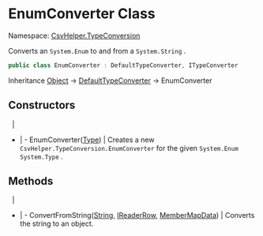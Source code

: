# EnumConverter Class

Namespace: [CsvHelper.TypeConversion](/api/CsvHelper.TypeConversion)

Converts an ``System.Enum`` to and from a ``System.String`` .

```cs
public class EnumConverter : DefaultTypeConverter, ITypeConverter
```

Inheritance [Object](https://docs.microsoft.com/en-us/dotnet/api/system.object) -> [DefaultTypeConverter](/api/CsvHelper.TypeConversion/DefaultTypeConverter) -> EnumConverter

## Constructors
&nbsp; | &nbsp;
- | -
EnumConverter([Type](https://docs.microsoft.com/en-us/dotnet/api/system.type)) | Creates a new ``CsvHelper.TypeConversion.EnumConverter`` for the given ``System.Enum`` ``System.Type`` .

## Methods
&nbsp; | &nbsp;
- | -
ConvertFromString([String](https://docs.microsoft.com/en-us/dotnet/api/system.string), [IReaderRow](/api/CsvHelper/IReaderRow), [MemberMapData](/api/CsvHelper.Configuration/MemberMapData)) | Converts the string to an object.
